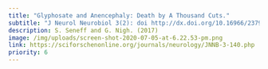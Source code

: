 ```yaml
---
title: "Glyphosate and Anencephaly: Death by A Thousand Cuts."
subtitle: "J Neurol Neurobiol 3(2): doi http://dx.doi.org/10.16966/2379-7150.140"
description: S. Seneff and G. Nigh. (2017)
image: /img/uploads/screen-shot-2020-07-05-at-6.22.53-pm.png
link: https://sciforschenonline.org/journals/neurology/JNNB-3-140.php
priority: 6
---
```

